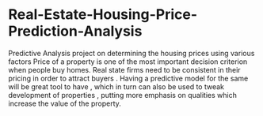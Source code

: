 # Real-Estate-Housing-Price-Prediction-Analysis
Predictive Analysis project on determining the housing prices using various factors
Price of a property is one of the most important decision criterion when people buy homes. Real state firms need to be consistent in their pricing in order to attract buyers . Having a predictive model for the same will be great tool to have , which in turn can also be used to tweak development of properties , putting more emphasis on qualities which increase the value of the property.




